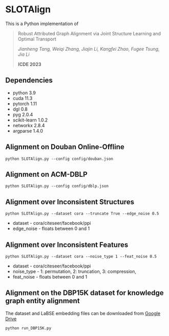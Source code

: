 # SLOTAlign

This is a Python implementation of 

> Robust Attributed Graph Alignment via Joint Structure Learning and Optimal Transport
> 
> *Jianheng Tang, Weiqi Zhang, Jiajin Li, Kangfei Zhao, Fugee Tsung, Jia Li*
> 
> **ICDE 2023**


Dependencies
--------------------------------
- python 3.9
- cuda 11.3
- pytorch 1.11
- dgl 0.8
- pyg 2.0.4
- scikit-learn 1.0.2
- networkx 2.8.4
- argparse 1.4.0


Alignment on Douban Online-Offline
--------------------------------
```
python SLOTAlign.py --config config/douban.json
```


Alignment on ACM-DBLP
--------------------------------
```
python SLOTAlign.py --config config/dblp.json
```


Alignment over Inconsistent Structures
--------------------------------
```
python SLOTAlign.py --dataset cora --truncate True --edge_noise 0.5
```
- dataset - cora/citeseer/facebook/ppi
- edge_noise - floats between 0 and 1


Alignment over Inconsistent Features
--------------------------------
```
python SLOTAlign.py --dataset cora --noise_type 1 --feat_noise 0.5
```
- dataset - cora/citeseer/facebook/ppi
- noise_type - 1: permutation, 2: truncation, 3: compression,
- feat_noise - floats between 0 and 1


Alignment on the DBP15K dataset for knowledge graph entity alignment
--------------------------------------------------------------------
The dataset and LaBSE embedding files can be downloaded from [Google Drive](https://drive.google.com/file/d/1cP6CxVWsqa9ngOM4St1PzFv5NBF_jxBG/view?usp=sharing)
```
python run_DBP15K.py
```

